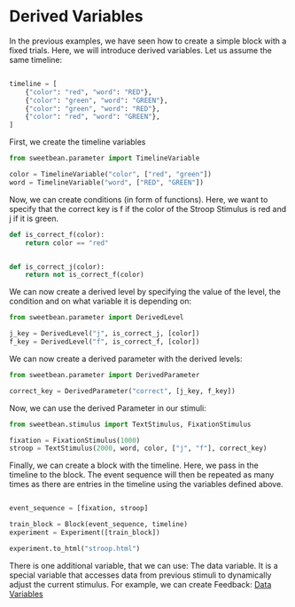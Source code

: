 # Derived Variables

In the previous examples, we have seen how to create a simple block with a fixed trials. Here, we will introduce derived
variables.
Let us assume the same timeline:

```python

timeline = [
    {"color": "red", "word": "RED"},
    {"color": "green", "word": "GREEN"},
    {"color": "green", "word": "RED"},
    {"color": "red", "word": "GREEN"},
]
```

First, we create the timeline variables

```python
from sweetbean.parameter import TimelineVariable

color = TimelineVariable("color", ["red", "green"])
word = TimelineVariable("word", ["RED", "GREEN"])
```

Now, we can create conditions (in form of functions). Here, we want to specify that the correct key is f if the color of
the Stroop Stimulus is red and j if it is green.

```python
def is_correct_f(color):
    return color == "red"


def is_correct_j(color):
    return not is_correct_f(color)
```

We can now create a derived level by specifying the value of the level, the condition and on what variable it is
depending on:

```python
from sweetbean.parameter import DerivedLevel

j_key = DerivedLevel("j", is_correct_j, [color])
f_key = DerivedLevel("f", is_correct_f, [color])
```

We can now create a derived parameter with the derived levels:

```python
from sweetbean.parameter import DerivedParameter

correct_key = DerivedParameter("correct", [j_key, f_key])
```

Now, we can use the derived Parameter in our stimuli:

```python
from sweetbean.stimulus import TextStimulus, FixationStimulus

fixation = FixationStimulus(1000)
stroop = TextStimulus(2000, word, color, ["j", "f"], correct_key)
```

Finally, we can create a block with the timeline. Here, we pass in the timeline to the block. The event sequence will
then be repeated as many times as there are entries in the timeline using the variables defined above.

```python

event_sequence = [fixation, stroop]

train_block = Block(event_sequence, timeline)
experiment = Experiment([train_block])

experiment.to_html("stroop.html")
```

There is one additional variable, that we can use: The data variable. It is a special variable that accesses data from previous stimuli to dynamically adjust the current stimulus. For example, we can create Feedback:
[Data Variables](data_variables.md)
